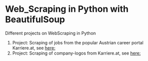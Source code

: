 # Web_Scraping in Python with BeautifulSoup
Different projects on WebScraping in Python
1. Project: Scraping of jobs from the popular Austrian career portal Karriere.at, see [here:](https://github.com/ThomasD96/Web_Scraping_projects/blob/master/Webscraping%20(Karriere.at).ipynb)
2. Project: Scraping of company-logos from Karriere.at, see [here:](https://github.com/ThomasD96/Web_Scraping_projects/blob/master/ImageScraping%20(Karriere.at).ipynb)
